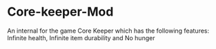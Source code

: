 # Core-keeper-Mod
An internal for the game Core Keeper which has the following features: Infinite health, Infinite item durability and No hunger
